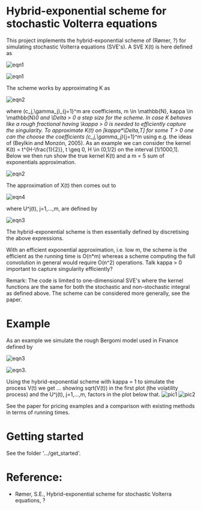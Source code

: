 # Hybrid-exponential scheme for stochastic Volterra equations
This project implements the hybrid-exponential scheme of (Rømer, ?) for simulating stochastic Volterra equations (SVE's). A SVE X(t) is here defined as

![eqn1](https://github.com/sigurdroemer/hybrid_exponential_scheme/blob/readme_images/sve_def.png)

![eqn1](https://github.com/sigurdroemer/hybrid_exponential_scheme/blob/readme_images/temp1.png)

The scheme works by approximating K as 

![eqn2](https://github.com/sigurdroemer/hybrid_exponential_scheme/blob/readme_images/K_approx.png)

where (c_j,\gamma_j)_{j=1}^m are coefficients, m \in \mathbb{N}, kappa \in \mathbb{N}_0 and \Delta > 0 a 
step size for the scheme. In case K behaves like a rough fractional having \kappa > 0 is needed to 
efficiently capture the singularity. To approximate K(t) on [kappa*\Delta,T] for some T > 0 one can the choose the
coefficients (c_j,\gamma_j)_{j=1}^m using e.g. the ideas of (Beylkin and Monzón, 2005). As an example we can 
consider the kernel K(t) = t^{H-\frac{1}{2}}, t \geq 0, H \in (0,1/2) on the interval [1/1000,1]. Below we then run
show the true kernel K(t) and a m = 5 sum of exponentials approximation.

![eqn2](https://github.com/sigurdroemer/hybrid_exponential_scheme/blob/readme_images/K_plot.jpg)

The approximation of X(t) then comes out to

![eqn4](https://github.com/sigurdroemer/hybrid_exponential_scheme/blob/readme_images/X_approx.png)

where U^j(t), j=1,...,m, are defined by

![eqn3](https://github.com/sigurdroemer/hybrid_exponential_scheme/blob/readme_images/dU.png)

The hybrid-exponential scheme is then essentially defined by discretising the above expressions.

With an efficient exponential approximation, i.e. low m, the scheme is the efficient as the running time is
O(n*m) whereas a scheme computing the full convolution in general would require O(n^2) operations. 
Talk kappa > 0 important to capture singularity efficiently?
 
Remark: The code is limited to one-dimensional SVE's where the kernel functions are the same for both the stochastic and non-stochastic integral as defined above. The scheme can be considered more generally, see the paper.
 
# Example
As an example we simulate the rough Bergomi model used in Finance defined by

![eqn3](https://github.com/sigurdroemer/hybrid_exponential_scheme/blob/readme_images/rbergomi.png)

![eqn3](https://github.com/sigurdroemer/hybrid_exponential_scheme/blob/readme_images/rbergomi_params.png).

Using the hybrid-exponential scheme with kappa = 1 to simulate the process V(t) we get ... showing sqrt(V(t)) in the first plot (the volatility process) and the U^j(t), j=1,...,m, factors in the plot below that.
![pic1](https://github.com/sigurdroemer/hybrid_exponential_scheme/blob/readme_images/volatility.jpg)
![pic2](https://github.com/sigurdroemer/hybrid_exponential_scheme/blob/readme_images/u_factors.jpg)

See the paper for pricing examples and a comparison with existing methods in terms of running times.

# Getting started
See the folder '.../get_started'.

# Reference:
- Rømer, S.E., Hybrid-exponential scheme for stochastic Volterra equations, ?
